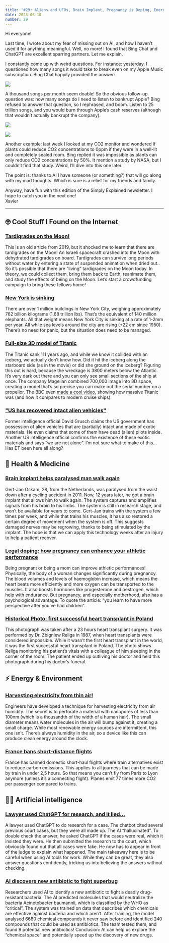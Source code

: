 ```yaml
---
title: "#29: Aliens and UFOs, Brain Implant, Pregnancy is Doping, Energy from thin air, ChatGPT caught lying (again), and more!"
date: 2023-06-10
number: 29
---
```


Hi everyone!

Last time, I wrote about my fear of missing out on AI, and how I haven’t used it for anything meaningful. Well, no more! I found that Bing Chat and ChatGPT are excellent sparring partners. Let me explain.

I constantly come up with weird questions. For instance: yesterday, I questioned how many songs it would take to break even on my Apple Music subscription. Bing Chat happily provided the answer:

![](/newsletter/assets/029/bing-chat-apple-music-1.jpg)

A thousand songs per month seem doable! So the obvious follow-up question was: how many songs do I need to listen to bankrupt Apple? Bing refused to answer that question, so I rephrased, and boom. Listen to 25 trillion songs, and you would burn through Apple’s cash reserves (although that wouldn’t actually bankrupt the company).

![](/newsletter/assets/029/bing-chat-apple-music-2.jpg)

![](/newsletter/assets/029/bing-chat-apple-music-3.jpg)


Another example: last week I looked at my CO2 monitor and wondered if plants could reduce CO2 concentrations to 0ppm if they were in a well-lit and completely sealed room. Bing replied it was impossible as plants can only reduce CO2 concentrations by 50%. It mention a study by NASA, but I couldn’t find that study. Weird, I’ll dive into this one later.

The point is: thanks to AI I have someone (or something?) that will go along with my mad thoughts. Which is sure is a relief for my friends and family.

Anyway, have fun with this edition of the Simply Explained newsletter. I hope to catch you in the next one!  
Xavier

---


## 🤓 Cool Stuff I Found on the Internet
### [Tardigrades on the Moon!](https://www.bbc.com/news/newsbeat-49265125)
This is an old article from 2019, but it shocked me to learn that there are tardigrades on the Moon! An Israeli spacecraft crashed into the Moon with dehydrated tardigrades on board. Tardigrades can survive long periods without water by entering a state of suspended animation when dried out.. So it’s possible that there are “living” tardigrades on the Moon today. In theory, we could collect them, bring them back to Earth, reanimate them, and study the effects of being on the Moon. Let’s start a crowdfunding campaign to bring these fellows home!


### [New York is sinking](https://www.theguardian.com/us-news/2023/may/19/new-york-city-sinking-skyscrapers-climate-crisis)
There are over 1 million buildings in New York City, weighing approximately 762 billion kilograms (1.68 trillion lbs). That’s the equivalent of 140 million elephants. All that weight means New York City is sinking at a rate of 1-2mm per year. All while sea levels around the city are rising (+22 cm since 1950). There’s no need for panic, but the situation does need to be managed.



### [Full-size 3D model of Titanic](https://www.bbc.com/news/science-environment-65602182)
The Titanic sank 111 years ago, and while we know it collided with an iceberg, we actually don’t know how. Did it hit the iceberg along the starboard side (as in the movie) or did she ground on the iceberg? Figuring this out is hard, because the wreckage is 3800 meters below the Atlantic. It’s very dark out there and you can only see small sections of the ship at once. The company Magellan combined 700,000 image into 3D space, creating a model that’s so precise you can make out the serial number on a propellor. The BBC even [made a cool video](https://www.youtube.com/watch?v=R2XtefrMNhg), showing how massive Titanic was (and how it compares to modern cruise ships).


### ["US has recovered intact alien vehicles"](https://www.theguardian.com/world/2023/jun/06/whistleblower-ufo-alien-tech-spacecraft)
Former intelligence official David Grusch claims the US government has possession of alien vehicles that are (partially) intact and made of exotic materials. He even claims that some of them have dead (alien) pilots inside. Another US intelligence official confirms the existence of these exotic materials and says “we are not alone”. I’m not sure what to make of this... Has ET been here all along?


## 🏥 Health & Medicine
### [Brain implant helps paralysed man walk again](https://www.bbc.com/news/science-environment-65689580)
Gert-Jan Oskam, 28, from the Netherlands, was paralysed from the waist down after a cycling accident in 2011. Now, 12 years later, he got a brain implant that allows him to walk again. The system captures and amplifies signals from his brain to his limbs. The system is still in research stage, and won’t be available for years to come. Gert-Jan trains with the system a few times per week, and while that trains his muscles, it has also restored a certain degree of movement when the system is off. This suggests damaged nerves may be regrowing, thanks to being stimulated by the implant. The hope is that we can apply this technology weeks after an injury to help a patient recover.



### [Legal doping: how pregnancy can enhance your athletic performance](https://www.itv.com/news/2019-07-19/can-pregnancy-improve-athletes-ability)
Being pregnant or being a mom can improve athletic performances! Physically, the body of a woman changes significantly during pregnancy. The blood volumes and levels of haemoglobin increase, which means the heart beats more efficiently and more oxygen can be transported to the muscles. It also boosts hormones like progesterone and oestrogen, which help with endurance. But pregnancy, and especially motherhood, also has a psychological advantage. To quote the article: “you learn to have more perspective after you’ve had children”.



### [Historical Photo: first successful heart transplant in Poland](https://rarehistoricalphotos.com/zbigniew-religa-story-1987/)
This photograph was taken after a 23 hours heart transplant surgery. It was performed by Dr. Zbigniew Religa in 1987, when heart transplants were considered impossible. While it wasn’t the first heart transplant in the world, it was the first successful heart transplant in Poland. The photo shows Religa monitoring his patient’s vitals with a colleague of him sleeping in the corner of the room. The patient ended up outliving his doctor and held this photograph during his doctor’s funeral.



## ⚡️ Energy & Environment
### [Harvesting electricity from thin air!](https://techxplore.com/news/2023-05-harvest-abundant-energy-thin-air.html)
Engineers have developed a technique for harvesting electricity from air humidity. The secret is to perforate a material with nanopores of less than 100nm (which is a thousandth of the width of a human hair). The small diameter means water molecules in the air will bump against it, creating a small charge. While most renewable energy sources are intermittent, this one isn’t. There’s always humidity in the air, so a device like this can produce clean energy around the clock.



### [France bans short-distance flights](https://www.bbc.com/news/world-europe-65687665)
France has banned domestic short-haul flights where train alternatives exist to reduce carbon emissions. This applies to all journeys that can be made by train in under 2,5 hours. So that means you can’t fly from Paris to Lyon anymore (unless it’s a connecting flight). Planes emit 77 times more CO2 per passenger compared to trains.



## 🧠🤖 Artificial intelligence
### [Lawyer used ChatGPT for research, and it lied...](https://www.bbc.com/news/world-us-canada-65735769)
A lawyer used ChatGPT to do research for a case. The chatbot cited several previous court cases, but they were all made up. The AI “hallucinated”. To double check the answer, he asked ChatGPT if the cases were real, which it insisted they were. He then submitted the research to the court, which obviously found out that all cases were fake. He now has to appear in front of the judge to explain what happened. The main takeaway here is to be careful when using AI tools for work. While they can be great, they also answer questions confidently, tricking us into believing the answers without checking.



### [AI discovers new antibiotic to fight superbug](https://www.theguardian.com/technology/2023/may/25/artificial-intelligence-antibiotic-deadly-superbug-hospital)
Researchers used AI to identify a new antibiotic to fight a deadly drug-resistant bacteria. The AI predicted molecules that would neutralize the bacteria Acinetobacter baumannii, which is classified by the WHO as “critical”. The system was trained on data that describes which chemicals are effective against bacteria and which aren’t. After training, the model analysed 6680 chemical compounds it never saw before and identified 240 compounds that could be used as antibiotics. The team tested them, and found 9 potential new antibiotics! Conclusion: AI can help us explore the “chemical space” and potentially speed up the discovery of new drugs.
